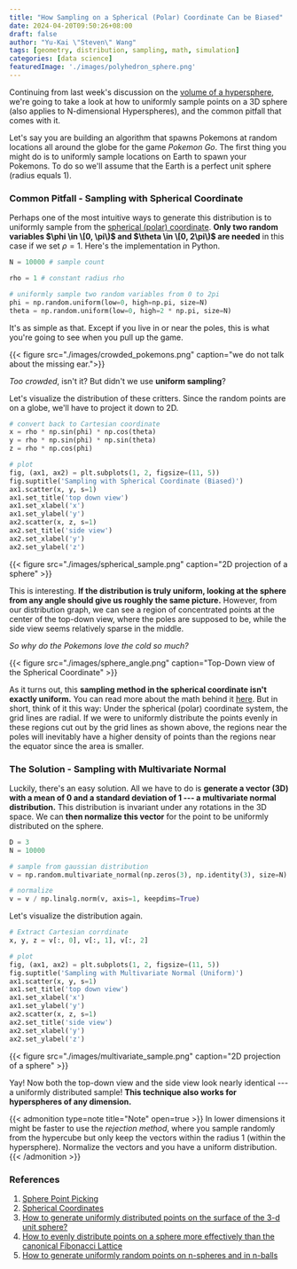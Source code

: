 ```yaml
---
title: "How Sampling on a Spherical (Polar) Coordinate Can be Biased"
date: 2024-04-20T09:50:26+08:00
draft: false
author: "Yu-Kai \"Steven\" Wang"
tags: [geometry, distribution, sampling, math, simulation]
categories: [data science]
featuredImage: './images/polyhedron_sphere.png'
---
```


Continuing from last week's discussion on the [volume of a hypersphere](/posts/volume-of-hyperspheres), we're going to take a look at how to uniformly sample points on a 3D sphere (also applies to N-dimensional Hyperspheres), and the common pitfall that comes with it.

Let's say you are building an algorithm that spawns Pokemons at random locations all around the globe for the game *Pokemon Go*. The first thing you might do is to uniformly sample locations on Earth to spawn your Pokemons. To do so we'll assume that the Earth is a perfect unit sphere (radius equals 1).

### Common Pitfall - Sampling with Spherical Coordinate

Perhaps one of the most intuitive ways to generate this distribution is to uniformly sample from the [spherical (polar) coordinate](https://mathworld.wolfram.com/SphericalCoordinates.html). **Only two random variables $\phi \in \[0, \pi\)$ and $\theta \in \[0, 2\pi\)$ are needed** in this case if we set $\rho = 1$. Here's the implementation in Python.

```python
N = 10000 # sample count

rho = 1 # constant radius rho

# uniformly sample two random variables from 0 to 2pi
phi = np.random.uniform(low=0, high=np.pi, size=N)
theta = np.random.uniform(low=0, high=2 * np.pi, size=N)
```

It's as simple as that. Except if you live in or near the poles, this is what you're going to see when you pull up the game.

{{< figure src="./images/crowded_pokemons.png" caption="we do not talk about the missing ear.">}}

*Too crowded*, isn't it? But didn't we use **uniform sampling**?

Let's visualize the distribution of these critters. Since the random points are on a globe, we'll have to project it down to 2D.

```python
# convert back to Cartesian coordinate
x = rho * np.sin(phi) * np.cos(theta)
y = rho * np.sin(phi) * np.sin(theta)
z = rho * np.cos(phi)

# plot
fig, (ax1, ax2) = plt.subplots(1, 2, figsize=(11, 5))
fig.suptitle('Sampling with Spherical Coordinate (Biased)')
ax1.scatter(x, y, s=1)
ax1.set_title('top down view')
ax1.set_xlabel('x')
ax1.set_ylabel('y')
ax2.scatter(x, z, s=1)
ax2.set_title('side view')
ax2.set_xlabel('y')
ax2.set_ylabel('z')
```

{{< figure src="./images/spherical_sample.png" caption="2D projection of a sphere" >}}

This is interesting. **If the distribution is truly uniform, looking at the sphere from any angle should give us roughly the same picture.** However, from our distribution graph, we can see a region of concentrated points at the center of the top-down view, where the poles are supposed to be, while the side view seems relatively sparse in the middle.

*So why do the Pokemons love the cold so much?*

{{< figure src="./images/sphere_angle.png" caption="Top-Down view of the Spherical Coordinate" >}}

As it turns out, this **sampling method in the spherical coordinate isn't exactly uniform.** You can read more about the math behind it [here](https://mathworld.wolfram.com/SpherePointPicking.html). But in short, think of it this way: Under the spherical (polar) coordinate system, the grid lines are radial. If we were to uniformly distribute the points evenly in these regions cut out by the grid lines as shown above, the regions near the poles will inevitably have a higher density of points than the regions near the equator since the area is smaller.

### The Solution - Sampling with Multivariate Normal

Luckily, there's an easy solution. All we have to do is **generate a vector (3D) with a mean of 0 and a standard deviation of 1 --- a multivariate normal distribution.** This distribution is invariant under any rotations in the 3D space. We can **then normalize this vector** for the point to be uniformly distributed on the sphere.

```python
D = 3
N = 10000

# sample from gaussian distribution
v = np.random.multivariate_normal(np.zeros(3), np.identity(3), size=N)

# normalize
v = v / np.linalg.norm(v, axis=1, keepdims=True)
```

Let's visualize the distribution again.

```python
# Extract Cartesian corrdinate
x, y, z = v[:, 0], v[:, 1], v[:, 2]

# plot
fig, (ax1, ax2) = plt.subplots(1, 2, figsize=(11, 5))
fig.suptitle('Sampling with Multivariate Normal (Uniform)')
ax1.scatter(x, y, s=1)
ax1.set_title('top down view')
ax1.set_xlabel('x')
ax1.set_ylabel('y')
ax2.scatter(x, z, s=1)
ax2.set_title('side view')
ax2.set_xlabel('y')
ax2.set_ylabel('z')
```

{{< figure src="./images/multivariate_sample.png" caption="2D projection of a sphere" >}}

Yay! Now both the top-down view and the side view look nearly identical --- a uniformly distributed sample! **This technique also works for hyperspheres of any dimension.**

{{< admonition type=note title="Note" open=true >}}
In lower dimensions it might be faster to use the *rejection method*, where you sample randomly from the hypercube but only keep the vectors within the radius 1 (within the hypersphere). Normalize the vectors and you have a uniform distribution. 
{{< /admonition >}}

### References

1. [Sphere Point Picking](https://mathworld.wolfram.com/SpherePointPicking.html)
2. [Spherical Coordinates](https://mathworld.wolfram.com/SphericalCoordinates.html)
3. [How to generate uniformly distributed points on the surface of the 3-d unit sphere?](https://stats.stackexchange.com/questions/7977/how-to-generate-uniformly-distributed-points-on-the-surface-of-the-3-d-unit-sphe)
4. [How to evenly distribute points on a sphere more effectively than the canonical Fibonacci Lattice](https://extremelearning.com.au/how-to-evenly-distribute-points-on-a-sphere-more-effectively-than-the-canonical-fibonacci-lattice/)
5. [How to generate uniformly random points on n-spheres and in n-balls](https://news.ycombinator.com/item?id=39606371)